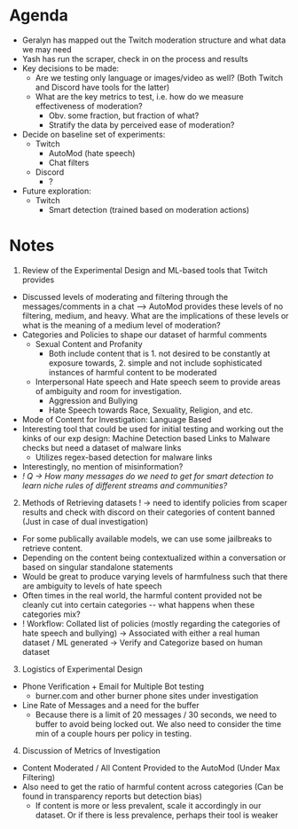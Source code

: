 # Agenda
- Geralyn has mapped out the Twitch moderation structure and what data we may need
- Yash has run the scraper, check in on the process and results
- Key decisions to be made:
    - Are we testing only language or images/video as well? (Both Twitch and Discord have tools for the latter)
    - What are the key metrics to test, i.e. how do we measure effectiveness of moderation?
        - Obv. some fraction, but fraction of what? 
        - Stratify the data by perceived ease of moderation?
- Decide on baseline set of experiments:
    - Twitch 
        - AutoMod (hate speech)
        - Chat filters
    - Discord
        - ?
- Future exploration:
    - Twitch
        - Smart detection (trained based on moderation actions)

# Notes
1. Review of the Experimental Design and ML-based tools that Twitch provides
 - Discussed levels of moderating and filtering through the messages/comments in a chat --> AutoMod provides these levels of no filtering, medium, and heavy. What are the implications of these levels or what is the meaning of a medium level of moderation?
 - Categories and Policies to shape our dataset of harmful comments
    - Sexual Content and Profanity
        - Both include content that is 1. not desired to be constantly at exposure towards, 2. simple and not include sophisticated instances of harmful content to be moderated
    - Interpersonal Hate speech and Hate speech seem to provide areas of ambiguity and room for investigation.
        - Aggression and Bullying
        - Hate Speech towards Race, Sexuality, Religion, and etc.
 - Mode of Content for Investigation: Language Based
 - Interesting tool that could be used for initial testing and working out the kinks of our exp design: Machine Detection based Links to Malware checks but need a dataset of malware links
     - Utilizes regex-based detection for malware links
 - Interestingly, no mention of misinformation?
 - *! Q -> How many messages do we need to get for smart detection to learn niche rules of different streams and communities?*
2. Methods of Retrieving datasets
! -> need to identify policies from scaper results and check with discord on their categories of content banned (Just in case of dual investigation)
 - For some publically available models, we can use some jailbreaks to retrieve content.
 - Depending on the content being contextualized within a conversation or based on singular standalone statements
 - Would be great to produce varying levels of harmfulness such that there are ambiguity to levels of hate speech
 - Often times in the real world, the harmful content provided not be cleanly cut into certain categories -- what happens when these categories mix?
 - ! Workflow: Collated list of policies (mostly regarding the categories of hate speech and bullying) -> Associated with either a real human dataset / ML generated -> Verify and Categorize based on human dataset
3. Logistics of Experimental Design
 - Phone Verification + Email for Multiple Bot testing
     - burner.com and other burner phone sites under investigation
 - Line Rate of Messages and a need for the buffer
     - Because there is a limit of 20 messages / 30 seconds, we need to buffer to avoid being locked out. We also need to consider the time min of a couple hours per policy in testing.
4. Discussion of Metrics of Investigation
 - Content Moderated / All Content Provided to the AutoMod (Under Max Filtering)
 - Also need to get the ratio of harmful content across categories (Can be found in transparency reports but detection bias)
     - If content is more or less prevalent, scale it accordingly in our dataset. Or if there is less prevalence, perhaps their tool is weaker
